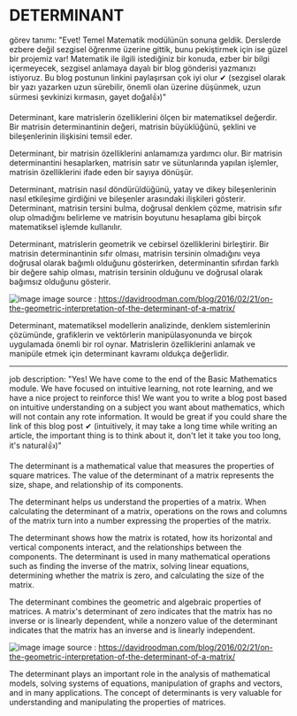 # DETERMINANT

görev tanımı: "Evet! Temel Matematik modülünün sonuna geldik. Derslerde ezbere değil sezgisel öğrenme üzerine gittik, bunu pekiştirmek için ise güzel bir projemiz var! Matematik ile ilgili istediğiniz bir konuda, ezber bir bilgi içermeyecek, sezgisel anlamaya dayalı bir blog gönderisi yazmanızı istiyoruz. Bu blog postunun linkini paylaşırsan çok iyi olur ✔ (sezgisel olarak bir yazı yazarken uzun sürebilir, önemli olan üzerine düşünmek, uzun sürmesi şevkinizi kırmasın, gayet doğal👍)"

Determinant, kare matrislerin özelliklerini ölçen bir matematiksel değerdir. Bir matrisin determinantinin değeri, matrisin büyüklüğünü, şeklini ve bileşenlerinin ilişkisini temsil eder.

Determinant, bir matrisin özelliklerini anlamamıza yardımcı olur. Bir matrisin determinantini hesaplarken, matrisin satır ve sütunlarında yapılan işlemler, matrisin özelliklerini ifade eden bir sayıya dönüşür.

Determinant, matrisin nasıl döndürüldüğünü, yatay ve dikey bileşenlerinin nasıl etkileşime girdiğini ve bileşenler arasındaki ilişkileri gösterir. Determinant, matrisin tersini bulma, doğrusal denklem çözme, matrisin sıfır olup olmadığını belirleme ve matrisin boyutunu hesaplama gibi birçok matematiksel işlemde kullanılır.

Determinant, matrislerin geometrik ve cebirsel özelliklerini birleştirir. Bir matrisin determinantinin sıfır olması, matrisin tersinin olmadığını veya doğrusal olarak bağımlı olduğunu gösterirken, determinantin sıfırdan farklı bir değere sahip olması, matrisin tersinin olduğunu ve doğrusal olarak bağımsız olduğunu gösterir.

![image](https://github.com/SHaken53/academy.patika.dev/assets/127444580/a8e4a91c-2304-4090-b8a5-3bd99d90bdb6)
image source : https://davidroodman.com/blog/2016/02/21/on-the-geometric-interpretation-of-the-determinant-of-a-matrix/

Determinant, matematiksel modellerin analizinde, denklem sistemlerinin çözümünde, grafiklerin ve vektörlerin manipülasyonunda ve birçok uygulamada önemli bir rol oynar. Matrislerin özelliklerini anlamak ve manipüle etmek için determinant kavramı oldukça değerlidir.

------------------------------------------------------------------------------------------------------------------------------------------------------------------------------------------------------------------------

job description: "Yes! We have come to the end of the Basic Mathematics module. We have focused on intuitive learning, not rote learning, and we have a nice project to reinforce this! We want you to write a blog post based on intuitive understanding on a subject you want about mathematics, which will not contain any rote information. It would be great if you could share the link of this blog post ✔ (intuitively, it may take a long time while writing an article, the important thing is to think about it, don't let it take you too long, it's natural👍)"

The determinant is a mathematical value that measures the properties of square matrices. The value of the determinant of a matrix represents the size, shape, and relationship of its components.

The determinant helps us understand the properties of a matrix. When calculating the determinant of a matrix, operations on the rows and columns of the matrix turn into a number expressing the properties of the matrix.

The determinant shows how the matrix is rotated, how its horizontal and vertical components interact, and the relationships between the components. The determinant is used in many mathematical operations such as finding the inverse of the matrix, solving linear equations, determining whether the matrix is zero, and calculating the size of the matrix.

The determinant combines the geometric and algebraic properties of matrices. A matrix's determinant of zero indicates that the matrix has no inverse or is linearly dependent, while a nonzero value of the determinant indicates that the matrix has an inverse and is linearly independent.

![image](https://github.com/SHaken53/academy.patika.dev/assets/127444580/cf4e790b-f193-44b6-a0e6-662d59855193)
image source : https://davidroodman.com/blog/2016/02/21/on-the-geometric-interpretation-of-the-determinant-of-a-matrix/

The determinant plays an important role in the analysis of mathematical models, solving systems of equations, manipulation of graphs and vectors, and in many applications. The concept of determinants is very valuable for understanding and manipulating the properties of matrices.
